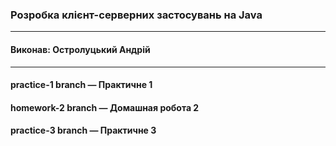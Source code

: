### Розробка клієнт-серверних застосувань на Java
---
#### Виконав: Остролуцький Андрій
---
#### practice-1 branch — Практичне 1
#### homework-2 branch — Домашная робота 2
#### practice-3 branch — Практичне 3
